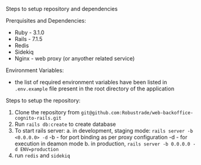 Steps to setup repository and dependencies

Prerquisites and Dependencies:
- Ruby - 3.1.0
- Rails - 7.1.5
- Redis
- Sidekiq
- Nginx - web proxy (or anyother related service)

Environment Variables:
- the list of required environment variables have been listed in `.env.example` file present in the root directory of the application

Steps to setup the repository:
1. Clone the repository from `git@github.com:Robustrade/web-backoffice-cognito-rails.git`
2. Run `rails db:create` to create database
3. To start rails server:
  a. in development, staging mode: `rails server -b <0.0.0.0> -d`
    -b - for port binding as per proxy configuration
    -d - for execution in deamon mode
  b. in production, `rails server -b 0.0.0.0 -d ENV=production`
4. run `redis` and `sidekiq`
